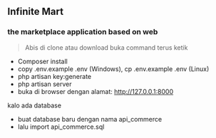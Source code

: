 ## Infinite Mart
### the marketplace application based on web

> Abis di clone atau download buka command terus ketik
- Composer install
- copy .env.example .env (Windows), cp .env.example .env (Linux)
- php artisan key:generate
- php artisan server
- buka di browser dengan alamat: http://127.0.0.1:8000

kalo ada database 
- buat database baru dengan nama api_commerce
- lalu import api_commerce.sql
